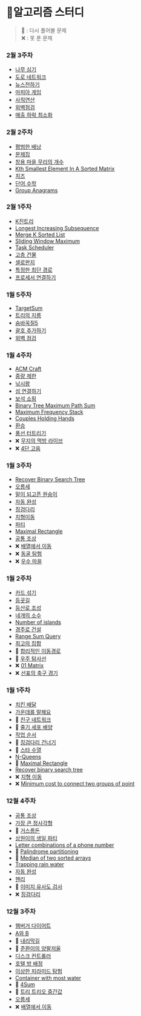 # 🚀알고리즘 스터디
> 💢 : 다시 풀어볼 문제 <br>
> ❌ : 못 푼 문제

### 2월 3주차
- [나무 심기](src/_2월3주차/나무심기.java)
- [도로 네트워크](src/_2월3주차/도로네트워크.java)
- [뉴스전하기](src/_2월3주차/뉴스전하기.java)
- [마피아 게임](src/_2월3주차/마피아게임.java)
- [사칙연산](src/_2월3주차/사칙연산.java)
- [외벽점검](src/_2월3주차/외벽점검.java)
- [매출 하락 최소화](src/_2월3주차/매출하락최소화.java)

### 2월 2주차
- [평범한 배낭](src/_2월2주차/평범한배낭.java)
- [문제집](src/_2월2주차/문제집.java)
- [창용 마을 무리의 개수](src/_2월2주차/창용마을무리의개수.java)
- [Kth Smallest Element In A Sorted Matrix](src/_2월2주차/KthSmallestElementInASortedMatrix.java)
- [치즈](src/_2월2주차/치즈.java)
- [단어 수학](src/_2월2주차/단어수학.java)
- [Group Anagrams](src/_2월2주차/GroupAnagrams.java)


### 2월 1주차
- [K진트리](src/_2월1주차/K진트리.java)
- [Longest Increasing Subsequence](src/_2월1주차/LIS.java)
- [Merge K Sorted List](src/_2월1주차/MergeKSortedLists.java)
- [Sliding Window Maximum](src/_2월1주차/SlidingWindowMaximum.java)
- [Task Scheduler](src/_2월1주차/TaskScheduler.java)
- [고층 건물](src/_2월1주차/고층건물.java)
- [셀로판지](src/_2월1주차/셀로판지.java)
- [특정한 최단 경로](src/_2월1주차/특정한최단경로.java)
- [프로세서 연결하기](src/_2월1주차/프로세서연결하기.java)

### 1월 5주차
- [TargetSum](src/_1월5주차/TargetSum.java)
- [트리의 지름](src/_1월5주차/트리의지름.java)
- [숨바꼭질5](src/_1월5주차/숨바꼭질5.java)
- [괄호 추가하기](src/_1월5주차/괄호추가하기.java)
- [외벽 점검](src/_1월5주차/외벽점검.java)

### 1월 4주차
- [ACM Craft](src/_1월4주차/ACMCraft.java)
- [중량 제한](src/_1월4주차/중량제한.java)
- [낚시왕](src/_1월4주차/낚시왕.java)
- [섬 연결하기](src/_1월4주차/섬연결하기.java)
- [보석 쇼핑](src/_1월4주차/보석쇼핑.java)
- [Binary Tree Maximum Path Sum](src/_1월4주차/BinaryTreeMaximumPathSum.java)
- [Maximum Frequency Stack](src/_1월4주차/MaximumFrequencyStack.java)
- [Couples Holding Hands](src/_1월4주차/CouplesHoldingHands.java )
- [환승](src/_1월4주차/환승.java)
- [풍선 터트리기](src/_1월4주차/풍선터트리기.java)
- ❌ [무지의 먹방 라이브](https://programmers.co.kr/learn/courses/30/lessons/42891)
- ❌ [4단 고음](https://programmers.co.kr/learn/courses/30/lessons/1831)

### 1월 3주차
- [Recover Binary Search Tree](src/_1월3주차/RecoverBinarySearchTree.java)
- [오름세](src/_1월3주차/오름세.java)
- [말이 되고픈 원숭이](src/_1월3주차/말이되고픈원숭이.java)
- [자동 완성](src/_1월3주차/자동완성.java)
- [징검다리](src/_1월3주차/징검다리.java)
- [지형이동](src/_1월3주차/지형이동.java)
- [파티](src/_1월3주차/파티.java)
- [Maximal Rectangle](src/_1월3주차/MaximalRectangle.java)
- [공통 조상](src/_1월3주차/공통조상.java)
- ❌ [배열에서 이동](https://www.acmicpc.net/problem/1981)
- ❌ [동굴 탐험](https://programmers.co.kr/learn/courses/30/lessons/67260)
- ❌ [우수 마을](https://www.acmicpc.net/problem/1949)

### 1월 2주차
- [카드 섞기](src/_1월2주차/카드섞기.java) 
- [등굣길](src/_1월2주차/등굣길.java)
- [등산로 조성](src/_1월2주차/등산로조성.java)
- [네개의 소수](src/_1월2주차/네개의소수.java)
- [Number of islands](src/_1월2주차/NumberOfIslands.java)
- [경주로 건설](src/_1월2주차/경주로건설.java)
- [Range Sum Query](src/_1월2주차/RangeSumQuery.java)
- [최고의 집합](src/_1월2주차/최고의집합.java)
- 💢 [합리적인 이동경로](src/_1월2주차/합리적인이동경로.java)
- 💢 [우주 탐사선](src/_1월2주차/우주탐사선.java)
- ❌ [01 Matrix](https://leetcode.com/problems/01-matrix/)
- ❌ [선표의 축구 경기](https://swexpertacademy.com/main/code/problem/problemDetail.do?contestProbId=AWFUsJvqAegDFAVB&categoryId=AWFUsJvqAegDFAVB&categoryType=CODE)

### 1월 1주차
- [치킨 배달](src/_1월1주차/치킨배달.java)
- [가운데를 말해요](src/_1월1주차/가운데를말해요.java)
- 💢 [친구 네트워크](src/_1월1주차/친구네트워크.java)
- 💢 [줄기 세포 배양](src/_1월1주차/줄기세포배양.java)
- [작업 순서](src/_1월1주차/작업순서.java)
- 💢 [징검다리 건너기](src/_1월1주차/징검다리건너기.java)
- 💢 [스타 수열](src/_1월1주차/스타수열.java)
- [N-Queens](src/_1월1주차/NQueens.java)
- 💢 [Maximal Rectangle](src/_1월1주차/MaximalRectangle.java)
- [Recover binary search tree](src/_1월1주차/RecoverBinarySearchTree.java)
- ❌ [지형 이동](src/_1월1주차/지형이동.java)
- ❌ [Minimum cost to connect two groups of point](https://leetcode.com/problems/minimum-cost-to-connect-two-groups-of-points/)

### 12월 4주차
- [공통 조상](src/_12월4주차/공통조상.java)
- [가장 큰 정사각형](src/_12월4주차/가장큰정사각형.java)
- 💢 [거스름돈](src/_12월4주차/거스름돈.java)
- [상원이의 생일 파티](src/_12월4주차/상원이의생일파티.java)
- [Letter combinations of a phone number](src/_12월4주차/LetterCombinationsOfAPhoneNumber.java)
- 💢 [Palindrome partitioning](src/_12월4주차/PalindromePartitioning.java)
- 💢 [Median of two sorted arrays](src/_12월4주차/MedianOfTwoSortedArrays.java)
- [Trapping rain water](src/_12월4주차/TrappingRainWater.java)
- [자동 완성](src/_12월4주차/자동완성.java)
- [헨리](src/_12월4주차/헨리.java)
- 💢 [이미지 유사도 검사](src/_12월4주차/이미지유사도검사.java)
- ❌ [징검다리](https://programmers.co.kr/learn/courses/30/lessons/43236)

### 12월 3주차
- [햄버거 다이어트](/src/_12월3주차/햄버거다이어트.java)
- [A와 B](/src/_12월3주차/A와B.java)
- 💢 [내리막길](/src/_12월3주차/내리막길.java)
- 💢 [준환이의 양팔저울](/src/_12월3주차/준환이의양팔저울.java)
- [디스크 컨트롤러](/src/_12월3주차/디스크컨트롤러.java)
- [호텔 방 배정](/src/_12월3주차/호텔방배정.java)
- [이상한 피라미드 탐험](/src/_12월3주차/이상한피라미드탐험.java)
- [Container with most water](/src/_12월3주차/ContainerWithMostWater.java)
- 💢 [4Sum](/src/_12월3주차/FourSum.java)
- 💢 [트리 트리오 중간값](/src/_12월3주차/트리트리오중간값.java)
- [오름세](https://www.acmicpc.net/problem/3745)
- ❌ [배열에서 이동](https://www.acmicpc.net/problem/1981)
